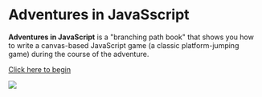 # Adventures in JavaSscript

**Adventures in JavaScript** is a "branching path book" that shows you how to
write a canvas-based JavaScript game (a classic platform-jumping game)
during the course of the adventure.

[Click here to begin](http://garykac.github.io/advinjs/book01/html/index.html)

![](http://garykac.github.io/advinjs/book01/html/screenshots/level0-title.png)
